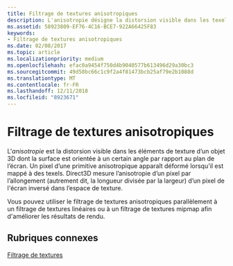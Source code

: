 ```yaml
---
title: Filtrage de textures anisotropiques
description: L'anisotropie désigne la distorsion visible dans les texels d'un objet3D dont la surface est orientée à un certain angle par rapport au plan de l'écran. Un pixel d’une primitive anisotropique apparaît déformé lorsqu'il est mappé à des texels.
ms.assetid: 58923809-EF76-4C16-BCE7-922A66425F83
keywords:
- Filtrage de textures anisotropiques
ms.date: 02/08/2017
ms.topic: article
ms.localizationpriority: medium
ms.openlocfilehash: efac0a9454f750d4b9040577b613496d29a30bc3
ms.sourcegitcommit: 49d58bc66c1c9f2a4f81473bcb25af79e2b1088d
ms.translationtype: MT
ms.contentlocale: fr-FR
ms.lasthandoff: 12/11/2018
ms.locfileid: "8923671"
---
```

# <a name="anisotropic-texture-filtering"></a>Filtrage de textures anisotropiques


L'*anisotropie* est la distorsion visible dans les éléments de texture d’un objet 3D dont la surface est orientée à un certain angle par rapport au plan de l’écran. Un pixel d’une primitive anisotropique apparaît déformé lorsqu'il est mappé à des texels. Direct3D mesure l’anisotropie d’un pixel par l’allongement (autrement dit, la longueur divisée par la largeur) d’un pixel de l'écran inversé dans l’espace de texture.

Vous pouvez utiliser le filtrage de textures anisotropiques parallèlement à un filtrage de textures linéaires ou à un filtrage de textures mipmap afin d'améliorer les résultats de rendu.

## <a name="span-idrelated-topicsspanrelated-topics"></a><span id="related-topics"></span>Rubriques connexes


[Filtrage de textures](texture-filtering.md)

 

 




